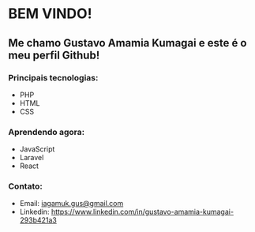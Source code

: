 <h1>BEM VINDO!</h1>
<h2>Me chamo <bold>Gustavo Amamia Kumagai</bold> e este é o meu perfil Github!</h2>

<h3>Principais tecnologias:</h3>

- PHP
- HTML
- CSS

<h3>Aprendendo agora:</h3>

- JavaScript
- Laravel
- React

<h3>Contato:</h3>

- Email: iagamuk.gus@gmail.com
- Linkedin: https://www.linkedin.com/in/gustavo-amamia-kumagai-293b421a3
